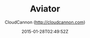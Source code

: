 ---
title: "Aviator"
github: https://github.com/CloudCannon/Aviator-Jekyll-Theme
demo: https://tangerine-lemon.cloudvent.net/
author: CloudCannon (http://cloudcannon.com)
ssg:
  - Jekyll
cms:
  - No Cms
date: 2015-01-28T02:49:52Z
github_branch: master
description: ":droplet: API Documentation template for Jekyll"
stale: false
---